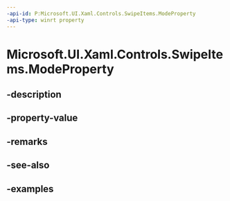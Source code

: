 ```yaml
---
-api-id: P:Microsoft.UI.Xaml.Controls.SwipeItems.ModeProperty
-api-type: winrt property
---
```


<!-- Property syntax.
public DependencyProperty ModeProperty { get; }
-->

# Microsoft.UI.Xaml.Controls.SwipeItems.ModeProperty

## -description

## -property-value

## -remarks

## -see-also

## -examples


